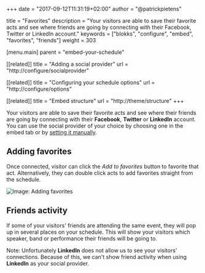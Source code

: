 +++
date            = "2017-09-12T11:31:19+02:00"
author          = "@patrickpietens"

title           = "Favorites"
description     = "Your visitors are able to save their favorite acts and see where friends are going by connecting with their Facebook, Twitter or LinkedIn account."
keywords        = ["blokks", "configure", "embed", "favorites", "friends"]
weight          = 303

[menu.main]
parent          = "embed-your-schedule"

[[related]]
title = "Adding a social provider"
url = "http://configure/socialprovider"

[[related]]
title = "Configuring your schedule options"
url = "http://configure/options"

[[related]]
title = "Embed structure"
url = "http://theme/structure"
+++

Your visitors are able to save their favorite acts and see where their friends are going by connecting with their **Facebook**, **Twitter** or **LinkedIn** account. You can use the social provider of your choice by choosing one in the embed tab or by [setting it manually](http://configure/socialprovider).

## Adding favorites
Once connected, visitor can click the *Add to favorites* button to favorite that act. Alternatively, they can double click acts to add favorites straight from the schedule.

![Image: Adding favorites](https://blokks.co/docs/images/image.gif)

## Friends activity
If some of your visitors' friends are attending the same event, they will pop up in several places on your schedule. This will show your visitors which speaker, band or performance their friends will be going to. 

<span class='note'>Note: Unfortunately **LinkedIn** does not allow us to see your visitors' connections. Because of this, we can't show friend activity when using **LinkedIn** as your social provider.</span>
